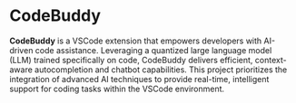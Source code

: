 # CodeBuddy

**CodeBuddy** is a VSCode extension that empowers developers with AI-driven code assistance. Leveraging a quantized large language model (LLM) trained specifically on code, CodeBuddy delivers efficient, context-aware autocompletion and chatbot capabilities. This project prioritizes the integration of advanced AI techniques to provide real-time, intelligent support for coding tasks within the VSCode environment.
